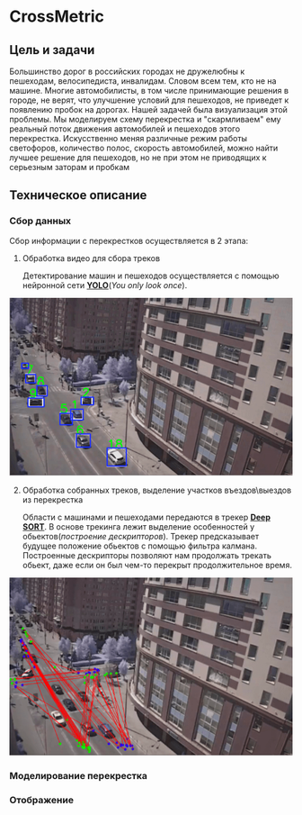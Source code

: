 # CrossMetric

## Цель и задачи

   Большинство дорог в российских городах не дружелюбны к пешеходам, велосипедиста, инвалидам.
   Словом всем тем, кто не на машине. Многие автомобилисты, в том числе принимающие решения в городе,
   не верят, что улучшение условий для пешеходов, не приведет к появлению пробок на дорогах.
   Нашей задачей была  визуализация этой проблемы. Мы моделируем схему перекрестка и "скармливаем"
   ему реальный поток движения автомобилей и пешеходов  этого перекрестка.
   Искусственно меняя различные режим работы светофоров, количество полос, скорость автомобилей,
    можно найти лучшее решение для пешеходов, но не при этом не приводящих к серьезным заторам и пробкам

## Техническое описание

### Сбор данных

Сбор информации с перекрестков осуществляется в 2 этапа:
1) Обработка видео для сбора треков

   Детектирование машин и пешеходов осуществляется с помощью нейронной сети [**YOLO**](https://pjreddie.com/darknet/yolo/)(*You only look once*).

<img src="https://github.com/gltronred/peremetrika/raw/master/readme_images/cross_tracking.png" alt="Demo" />

2) Обработка собранных треков, выделение участков въездов\выездов из перекрестка

   Области с машинами и пешеходами передаются в трекер [**Deep SORT**](https://github.com/nwojke/deep_sort). В основе трекинга лежит выделение особенностей у обьектов(*построение дескрипторов*). Трекер предсказывает будущее положение обьектов с помощью фильтра калмана. Построенные дескрипторы позволяют нам продолжать трекать обьект, даже если он был чем-то перекрыт продолжительное время.
   
<img src="https://github.com/gltronred/peremetrika/raw/master/readme_images/cross_processed.png" alt="Demo" />

### Моделирование перекрестка

### Отображение
